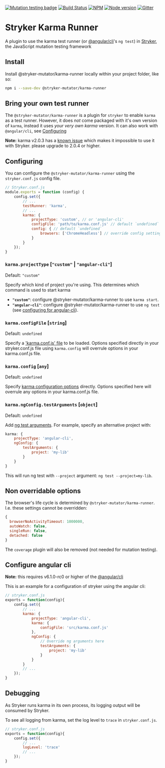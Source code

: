 [![Mutation testing badge](https://img.shields.io/endpoint?style=flat&url=https%3A%2F%2Fbadge-api.stryker-mutator.io%2Fgithub.com%2Fstryker-mutator%2Fstryker%2Fmaster%3Fmodule%3Dkarma-runner)](https://dashboard.stryker-mutator.io/reports/github.com/stryker-mutator/stryker/chore/run-stryker-in-ci?module=karma-runner)
[![Build Status](https://github.com/stryker-mutator/stryker/workflows/CI/badge.svg)](https://github.com/stryker-mutator/stryker/actions?query=workflow%3ACI+branch%3Amaster)
[![NPM](https://img.shields.io/npm/dm/@stryker-mutator/karma-runner.svg)](https://www.npmjs.com/package/@stryker-mutator/karma-runner)
[![Node version](https://img.shields.io/node/v/@stryker-mutator/karma-runner.svg)](https://img.shields.io/node/v/@stryker-mutator/karma-runner.svg)
[![Gitter](https://badges.gitter.im/stryker-mutator/stryker.svg)](https://gitter.im/stryker-mutator/stryker?utm_source=badge&utm_medium=badge&utm_campaign=pr-badge)

# Stryker Karma Runner

A plugin to use the karma test runner (or [@angular/cli](https://www.npmjs.com/package/@angular/cli)'s `ng test`) in [Stryker](https://stryker-mutator.io), the JavaScript mutation testing framework

## Install

Install @stryker-mutator/karma-runner locally within your project folder, like so:

```bash
npm i --save-dev @stryker-mutator/karma-runner
```

## Bring your own test runner

The `@stryker-mutator/karma-runner` is a plugin for `stryker` to enable `karma` as a test runner. 
However, it does *not* come packaged with it's own version of `karma`, instead it 
uses *your very own karma* version. It can also work with `@angular/cli`, see [Configuring](#configuring)

**Note:** karma v2.0.3 has a [known issue](https://github.com/karma-runner/karma/issues/3057) which makes it impossible to use it with Stryker. please upgrade to 2.0.4 or higher.

## Configuring

You can configure the `@stryker-mutator/karma-runner` using the `stryker.conf.js` config file.

```javascript
// Stryker.conf.js
module.exports = function (config) {
    config.set({
        // ...
        testRunner: 'karma',
        // ...
        karma: {
            projectType: 'custom', // or 'angular-cli'
            configFile: 'path/to/karma.conf.js' // default `undefined`
            config: { // default `undefined`
                browsers: ['ChromeHeadless'] // override config settings
            }
        }
    });
}
```

### `karma.projectType` [`"custom"` | `"angular-cli"`]

Default: `"custom"`

Specify which kind of project you're using. This determines which command is used to start karma

* **`"custom"`**: configure @stryker-mutator/karma-runner to use `karma start`.
* **`"angular-cli"`**: configure @stryker-mutator/karma-runner to use `ng test` (see [configuring for angular-cli](#configure-angular-cli)).

### `karma.configFile` [`string`]

Default: `undefined`

Specify a ['karma.conf.js' file](http://karma-runner.github.io/2.0/config/configuration-file.html) to be loaded. 
Options specified directly in your stryker.conf.js file using `karma.config` will overrule options in your karma.conf.js file.

### `karma.config` [`any`]

Default: `undefined`

Specify [karma configuration options](http://karma-runner.github.io/2.0/config/configuration-file.html) directly.
Options specified here will overrule any options in your karma.conf.js file.

### `karma.ngConfig.testArguments` [`object`]

Default: `undefined`

Add [ng test arguments](https://github.com/angular/angular-cli/wiki/test#options). For example, specify an alternative project with:

```js
karma: {
    projectType: 'angular-cli',
    ngConfig: {
        testArguments: {
            project: 'my-lib'
        }
    }
}
```

This will run ng test with `--project` argument: `ng test --project=my-lib`.

## Non overridable options

The browser's life cycle is determined by `@stryker-mutator/karma-runner`. I.e. these settings cannot be overridden:

```javascript
{
  browserNoActivityTimeout: 1000000,
  autoWatch: false,
  singleRun: false,
  detached: false
}
```

The `coverage` plugin will also be removed (not needed for mutation testing).

## Configure angular cli

**Note:** this requires v6.1.0-rc0 or higher of the [@angular/cli](https://www.npmjs.com/package/@angular/cli)

This is an example for a configuration of stryker using the angular cli:

```javascript
// stryker.conf.js
exports = function(config){
    config.set({
        // ...
        karma: {
            projectType: 'angular-cli',
            karma: {
                configFile: 'src/karma.conf.js'
            },
            ngConfig: {
                // Override ng arguments here
                testArguments: {
                    project: 'my-lib'
                }
            }
        }
        // ...
    });
}
```

## Debugging

As Stryker runs karma in its own process, its logging output will be consumed by Stryker.

To see all logging from karma, set the log level to `trace` in `stryker.conf.js`.

```javascript
// stryker.conf.js
exports = function(config){
    config.set({
        // ...
        logLevel: 'trace'
        // ...
    });
}
```
